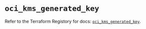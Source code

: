 # `oci_kms_generated_key`

Refer to the Terraform Registory for docs: [`oci_kms_generated_key`](https://registry.terraform.io/providers/oracle/oci/6.18.0/docs/resources/kms_generated_key).
